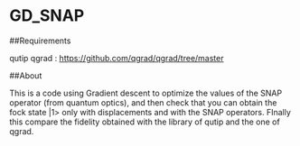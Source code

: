 # GD_SNAP

##Requirements

qutip 
qgrad :  https://github.com/qgrad/qgrad/tree/master

##About

This is a code using Gradient descent to optimize the values of the SNAP operator (from quantum optics), and then check that you can obtain the fock state |1> only with displacements and with the SNAP operators. FInally this compare the fidelity obtained with the library of qutip and the one of qgrad. 
